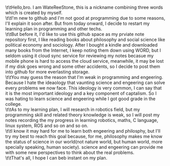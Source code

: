 \t\tHello,bro. I am WateReeStone, this is a nickname combining three words which is created by myself.<br />
\t\tI'm new to github and I'm not good at programming due to some reasons, I'll explain it soon after. But from today onward, I decide to restart my learning plan in programming and other techs.<br />
\t\tBut before it, I'd like to use this github space as my prviate note repository first, I like reading books about philosophy and social science like political economy and sociology. After I bought a kindle and downloaded many books from the Internet, I keep noting them down using WORD, but I seldom using it cloud sync service for reviewing my notes becasue my mobile phone is hard to access the cloud service, meanwhile, it may be lost if my disk goes wrong and some other accidents, so I decide to post them into github for more everlasting storage.<br />
\t\tYou may guess the reason that I'm weak in programming and engeering. Because I hate the ideaology that vaunting science and engeering can solve every problems we now face. This ideology is very common, I can say that it is the most important ideology and a key component of captalism. So I was hating to learn science and engeering while I got good grade in the college.<br />
\t\tAs to my learning plan, I will research in robotics field, but my programming skill and related theory knowledge is weak, so I will post my notes recording the my progress in learning robotics, maths, C language, linux system, ROS and so on and so on. <br />
\t\tI know it may hard for me to learn both engeering and philosphy, but I'll try my best to reach this goal because, for me, philosophy makes me know the status of science in our world(not nature world, but human world, more specially speaking, human society). science and engeering can provide me with some new perspectives to think about the real problems.<br />
\t\tThat's all, I hope I can beb instant on my plan.<br />

<!---
WateReeStone/WateReeStone is a ✨ special ✨ repository because its `README.md` (this file) appears on your GitHub profile.
You can click the Preview link to take a look at your changes.
--->

